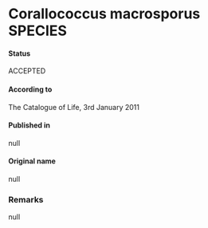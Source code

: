 # Corallococcus macrosporus SPECIES

#### Status
ACCEPTED

#### According to
The Catalogue of Life, 3rd January 2011

#### Published in
null

#### Original name
null

### Remarks
null